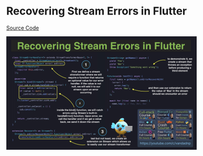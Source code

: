 # Recovering Stream Errors in Flutter

[Source Code](recovering-stream-errors-in-flutter.dart)

![](recovering-stream-errors-in-flutter.jpg)
